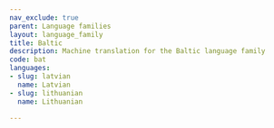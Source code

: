 ```yaml
---
nav_exclude: true
parent: Language families
layout: language_family
title: Baltic
description: Machine translation for the Baltic language family
code: bat
languages:
- slug: latvian
  name: Latvian
- slug: lithuanian
  name: Lithuanian

---
```



